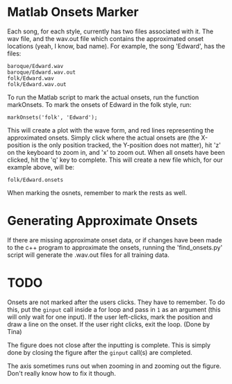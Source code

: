 Matlab Onsets Marker
================

Each song, for each style, currently has two files associated with it.  The wav file, and the wav.out file which contains the approximated onset locations (yeah, I know, bad name).  For example, the song 'Edward', has the files:

    baroque/Edward.wav
    baroque/Edward.wav.out
    folk/Edward.wav
    folk/Edward.wav.out

To run the Matlab script to mark the actual onsets, run the function markOnsets.  To mark the onsets of Edward in the folk style, run:

    markOnsets('folk', 'Edward');

This will create a plot with the wave form, and red lines representing the approximated onsets.  Simply click where the actual onsets are (the X-position is the only position tracked, the Y-position does not matter), hit 'z' on the keyboard to zoom in, and 'x' to zoom out.  When all onsets have been clicked, hit the 'q' key to complete.  This will create a new file which, for our example above, will be:

    folk/Edward.onsets

When marking the osnets, remember to mark the rests as well.

Generating Approximate Onsets
================

If there are missing approximate onset data, or if changes have been made to the c++ program to approximate the onsets, running the 'find_onsets.py' script will generate the .wav.out files for all training data.

TODO
================

Onsets are not marked after the users clicks.  They have to remember.  To do this, put the `ginput` call inside a for loop and pass in `1` as an argument (this will only wait for one input).  If the user left-clicks, mark the position and draw a line on the onset.  If the user right clicks, exit the loop.
(Done by Tina)

The figure does not close after the inputting is complete.  This is simply done by closing the figure after the `ginput` call(s) are completed.

The axis sometimes runs out when zooming in and zooming out the figure. Don't really know how to fix it though.
